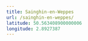 ```yaml
---
title: Sainghin-en-Weppes
url: /sainghin-en-weppes/
latitude: 50.563408900000006
longitude: 2.8927387
---
```

